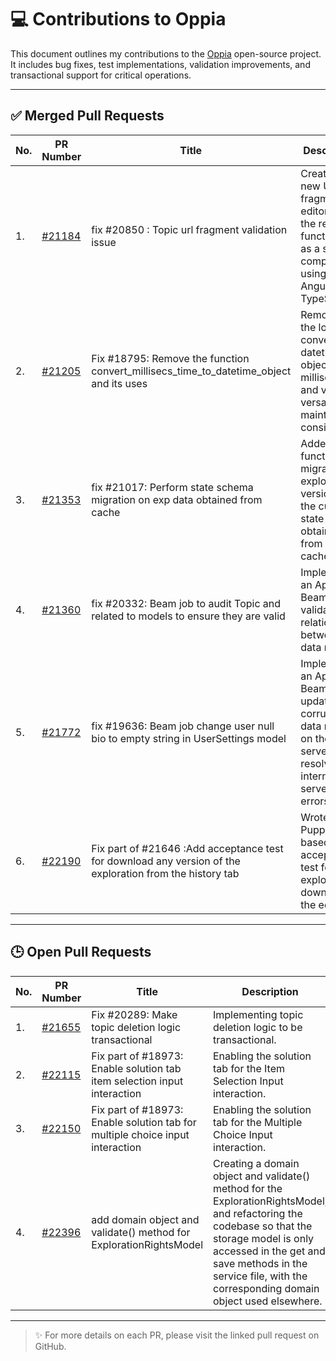# 💻 Contributions to Oppia

This document outlines my contributions to the [Oppia](https://github.com/oppia/oppia) open-source project. It includes bug fixes, test implementations, validation improvements, and transactional support for critical operations.

---

## ✅ Merged Pull Requests

|No. | PR Number | Title | Description |
|-----------|-----------|-------|-------------|
|1. | [#21184](https://github.com/oppia/oppia/pull/21184) | fix #20850 : Topic url fragment validation issue | Created a new URL fragment editor with the required functionality as a shared component using Angular and TypeScript. |
|2. | [#21205](https://github.com/oppia/oppia/pull/21205) | Fix #18795: Remove the function convert_millisecs_time_to_datetime_object and its uses | Removed the logic for converting datetime objects to milliseconds and vice versa to maintain consistency. |
|3. | [#21353](https://github.com/oppia/oppia/pull/21353) | fix #21017: Perform state schema migration on exp data obtained from cache | Added a function to migrate an exploration version to the current state obtained from the cache. |
|4. | [#21360](https://github.com/oppia/oppia/pull/21360) | fix #20332: Beam job to audit Topic and related to models to ensure they are valid | Implemented an Apache Beam job to validate relationships between data models. |
|5. | [#21772](https://github.com/oppia/oppia/pull/21772) | fix #19636: Beam job change user null bio to empty string in UserSettings model | Implemented an Apache Beam job to update corrupted data models on the server, resolving internal server errors. |
|6. | [#22190](https://github.com/oppia/oppia/pull/22190) | Fix part of #21646 :Add acceptance test for download any version of the exploration from the history tab | Wrote a Puppeteer-based acceptance test for exploration download by the editor. |

---

## 🕒 Open Pull Requests

|No. | PR Number | Title | Description |
|-----------|-----------|-------|-------------|
|1. | [#21655](https://github.com/oppia/oppia/pull/21655) | Fix #20289: Make topic deletion logic transactional | Implementing topic deletion logic to be transactional. |
|2. | [#22115](https://github.com/oppia/oppia/pull/22115) | Fix part of #18973: Enable solution tab item selection input interaction | Enabling the solution tab for the Item Selection Input interaction. |
|3. | [#22150](https://github.com/oppia/oppia/pull/22150) | Fix part of #18973: Enable solution tab for multiple choice input interaction | Enabling the solution tab for the Multiple Choice Input interaction. |
|4. | [#22396](https://github.com/oppia/oppia/pull/22396) | add domain object and validate() method for ExplorationRightsModel  | Creating a domain object and validate() method for the ExplorationRightsModel, and refactoring the codebase so that the storage model is only accessed in the get and save methods in the service file, with the corresponding domain object used elsewhere. |

---

> ✨ For more details on each PR, please visit the linked pull request on GitHub.
